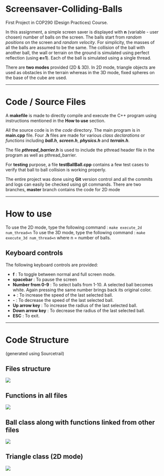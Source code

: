# Screensaver-Colliding-Balls
First Project in COP290 (Design Practices) Course.

In this assignment, a simple screen saver is displayed with **n** (variable - user chosen) number of balls on the screen. The balls start from *random positions* on the screen and *random velocity*. For simplicity, the masses of all the balls are assumed to be the same. The collision of the ball with another ball, the wall or terrain on the ground is simulated using perfect reflection (using **e=1**).
Each of the ball is simulated using a single thread.

There are **two modes** provided (2D & 3D). In 2D mode, triangle objects are used as obstacles in the terrain whereas in the 3D mode, fixed spheres on the base of the cube are used.

***

# Code / Source Files
A **makefile** is made to directly compile and execute the C++ program using instructions mentioned in the **How to use** section.

All the source code is in the *code* directory.
The main program is in **main.cpp** file. Four **.h** files are made for various *class declarations* or *functions* including ***ball.h***, ***screen.h***, ***physics.h*** and ***terrain.h***.

The file ***pthread_barrier.h*** is used to include the pthread header file in the program as well as pthread_barrier.

For **testing** purpose, a file **testBallBall.cpp** contains a few test cases to verify that ball to ball collision is working properly.

The entire project was done using **Git** version control and all the commits and logs can easily be checked using git commands. There are two branches, **master** branch contains the code for 2D mode

***

# How to use

To use the 2D mode, type the following command : ```make execute_2d num_thread=n```
To use the 3D mode, type the following command :
```make execute_3d num_thread=n```
where n = number of balls.

## Keyboard controls

The following keyboard controls are provided:
* **f** : To toggle between normal and full screen mode.
* **spacebar** : To pause the screen
* **Number from 0-9** : To select balls from 1-10. A selected ball becomes white. Again pressing the same number brings back its original color.
* **+** : To increase the speed of the last selected ball.
* **-** : To decrease the speed of the last selected ball.
* **Up arrow key** : To increase the radius of the last selected ball.
* **Down arrow key** : To decrease the radius of the last selected ball.
* **ESC** : To exit.

***
# Code Structure
(generated using Sourcetrail)
## Files structure
![](/Images/Files.png)
## Functions in all files
![](/Images/Functions.png)
## Ball class along with functions linked from other files
![](/Images/Ball.png)
## Triangle class (2D mode)
![](/Images/Triangle.png)
